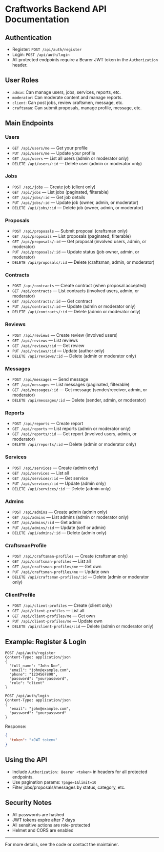 # Craftworks Backend API Documentation

## Authentication

- Register: `POST /api/auth/register`
- Login: `POST /api/auth/login`
- All protected endpoints require a Bearer JWT token in the `Authorization` header.

## User Roles
- `admin`: Can manage users, jobs, services, reports, etc.
- `moderator`: Can moderate content and manage reports.
- `client`: Can post jobs, review craftsmen, message, etc.
- `craftsman`: Can submit proposals, manage profile, message, etc.

## Main Endpoints

### Users
- `GET /api/users/me` — Get your profile
- `PUT /api/users/me` — Update your profile
- `GET /api/users` — List all users (admin or moderator only)
- `DELETE /api/users/:id` — Delete user (admin or moderator only)

### Jobs
- `POST /api/jobs` — Create job (client only)
- `GET /api/jobs` — List jobs (paginated, filterable)
- `GET /api/jobs/:id` — Get job details
- `PUT /api/jobs/:id` — Update job (owner, admin, or moderator)
- `DELETE /api/jobs/:id` — Delete job (owner, admin, or moderator)

### Proposals
- `POST /api/proposals` — Submit proposal (craftsman only)
- `GET /api/proposals` — List proposals (paginated, filterable)
- `GET /api/proposals/:id` — Get proposal (involved users, admin, or moderator)
- `PUT /api/proposals/:id` — Update status (job owner, admin, or moderator)
- `DELETE /api/proposals/:id` — Delete (craftsman, admin, or moderator)

### Contracts
- `POST /api/contracts` — Create contract (when proposal accepted)
- `GET /api/contracts` — List contracts (involved users, admin, or moderator)
- `GET /api/contracts/:id` — Get contract
- `PUT /api/contracts/:id` — Update (admin or moderator only)
- `DELETE /api/contracts/:id` — Delete (admin or moderator only)

### Reviews
- `POST /api/reviews` — Create review (involved users)
- `GET /api/reviews` — List reviews
- `GET /api/reviews/:id` — Get review
- `PUT /api/reviews/:id` — Update (author only)
- `DELETE /api/reviews/:id` — Delete (admin or moderator only)

### Messages
- `POST /api/messages` — Send message
- `GET /api/messages` — List messages (paginated, filterable)
- `GET /api/messages/:id` — Get message (sender/receiver, admin, or moderator)
- `DELETE /api/messages/:id` — Delete (sender, admin, or moderator)

### Reports
- `POST /api/reports` — Create report
- `GET /api/reports` — List reports (admin or moderator only)
- `GET /api/reports/:id` — Get report (involved users, admin, or moderator)
- `DELETE /api/reports/:id` — Delete (admin or moderator only)

### Services
- `POST /api/services` — Create (admin only)
- `GET /api/services` — List all
- `GET /api/services/:id` — Get service
- `PUT /api/services/:id` — Update (admin only)
- `DELETE /api/services/:id` — Delete (admin only)

### Admins
- `POST /api/admins` — Create admin (admin only)
- `GET /api/admins` — List admins (admin or moderator only)
- `GET /api/admins/:id` — Get admin
- `PUT /api/admins/:id` — Update (self or admin)
- `DELETE /api/admins/:id` — Delete (admin only)

### CraftsmanProfile
- `POST /api/craftsman-profiles` — Create (craftsman only)
- `GET /api/craftsman-profiles` — List all
- `GET /api/craftsman-profiles/me` — Get own
- `PUT /api/craftsman-profiles/me` — Update own
- `DELETE /api/craftsman-profiles/:id` — Delete (admin or moderator only)

### ClientProfile
- `POST /api/client-profiles` — Create (client only)
- `GET /api/client-profiles` — List all
- `GET /api/client-profiles/me` — Get own
- `PUT /api/client-profiles/me` — Update own
- `DELETE /api/client-profiles/:id` — Delete (admin or moderator only)

## Example: Register & Login

```http
POST /api/auth/register
Content-Type: application/json
{
  "full_name": "John Doe",
  "email": "john@example.com",
  "phone": "1234567890",
  "password": "yourpassword",
  "role": "client"
}
```

```http
POST /api/auth/login
Content-Type: application/json
{
  "email": "john@example.com",
  "password": "yourpassword"
}
```

Response:
```json
{
  "token": "<JWT token>"
}
```

## Using the API
- Include `Authorization: Bearer <token>` in headers for all protected endpoints.
- Use pagination params: `?page=1&limit=10`
- Filter jobs/proposals/messages by status, category, etc.

## Security Notes
- All passwords are hashed
- JWT tokens expire after 7 days
- All sensitive actions are role-protected
- Helmet and CORS are enabled

---
For more details, see the code or contact the maintainer. 